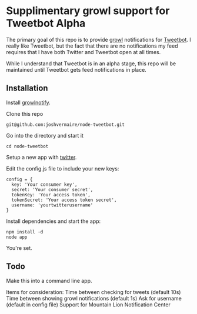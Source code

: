 Supplimentary growl support for Tweetbot Alpha
==============================================

The primary goal of this repo is to provide [growl](http://growl.info/) notifications for [Tweetbot](http://tapbots.com/tweetbot_mac/). I really like Tweetbot, but the fact that there are no notifications my feed requires that I have both Twitter and Tweetbot open at all times.

While I understand that Tweetbot is in an alpha stage, this repo will be maintained until Tweetbot gets feed notifications in place.

## Installation

  Install [growlnotify](http://growl.info/extras.php#growlnotify).

  Clone this repo

    git@github.com:joshvermaire/node-tweetbot.git

  Go into the directory and start it

    cd node-tweetbot

  Setup a new app with [twitter](https://dev.twitter.com/apps/new).

  Edit the config.js file to include your new keys:

    config = {
      key: 'Your consumer key',
      secret: 'Your consumer secret',
      tokenKey: 'Your access token',
      tokenSecret: 'Your access token secret',
      username: 'yourtwitterusername'
    }

  Install dependencies and start the app:

    npm install -d
    node app

  You're set.

## Todo

Make this into a command line app.

Items for consideration:
  Time between checking for tweets (default 10s)
  Time between showing growl notifications (default 1s)
  Ask for username (default in config file)
  Support for Mountain Lion Notification Center

